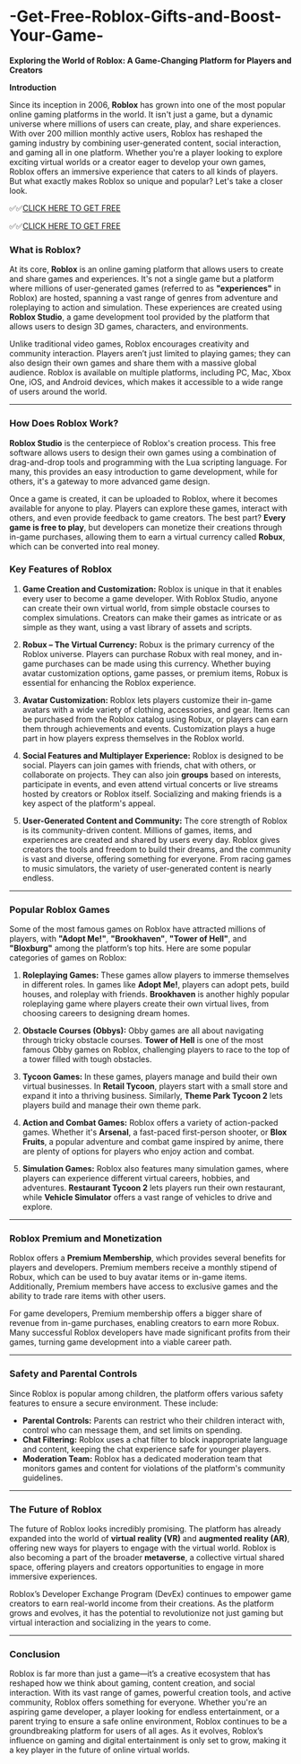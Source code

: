 # -Get-Free-Roblox-Gifts-and-Boost-Your-Game-

**Exploring the World of Roblox: A Game-Changing Platform for Players and Creators**

**Introduction**

Since its inception in 2006, **Roblox** has grown into one of the most popular online gaming platforms in the world. It isn't just a game, but a dynamic universe where millions of users can create, play, and share experiences. With over 200 million monthly active users, Roblox has reshaped the gaming industry by combining user-generated content, social interaction, and gaming all in one platform. Whether you're a player looking to explore exciting virtual worlds or a creator eager to develop your own games, Roblox offers an immersive experience that caters to all kinds of players. But what exactly makes Roblox so unique and popular? Let's take a closer look.

✅✅[CLICK HERE TO GET FREE](https://tinyurl.com/ycy7cnvj)

✅✅[CLICK HERE TO GET FREE](https://tinyurl.com/ycy7cnvj)

### What is Roblox?

At its core, **Roblox** is an online gaming platform that allows users to create and share games and experiences. It's not a single game but a platform where millions of user-generated games (referred to as **"experiences"** in Roblox) are hosted, spanning a vast range of genres from adventure and roleplaying to action and simulation. These experiences are created using **Roblox Studio**, a game development tool provided by the platform that allows users to design 3D games, characters, and environments.

Unlike traditional video games, Roblox encourages creativity and community interaction. Players aren’t just limited to playing games; they can also design their own games and share them with a massive global audience. Roblox is available on multiple platforms, including PC, Mac, Xbox One, iOS, and Android devices, which makes it accessible to a wide range of users around the world.

---

### How Does Roblox Work?

**Roblox Studio** is the centerpiece of Roblox's creation process. This free software allows users to design their own games using a combination of drag-and-drop tools and programming with the Lua scripting language. For many, this provides an easy introduction to game development, while for others, it's a gateway to more advanced game design.

Once a game is created, it can be uploaded to Roblox, where it becomes available for anyone to play. Players can explore these games, interact with others, and even provide feedback to game creators. The best part? **Every game is free to play**, but developers can monetize their creations through in-game purchases, allowing them to earn a virtual currency called **Robux**, which can be converted into real money.

### Key Features of Roblox

1. **Game Creation and Customization:**
   Roblox is unique in that it enables every user to become a game developer. With Roblox Studio, anyone can create their own virtual world, from simple obstacle courses to complex simulations. Creators can make their games as intricate or as simple as they want, using a vast library of assets and scripts.

2. **Robux – The Virtual Currency:**
   Robux is the primary currency of the Roblox universe. Players can purchase Robux with real money, and in-game purchases can be made using this currency. Whether buying avatar customization options, game passes, or premium items, Robux is essential for enhancing the Roblox experience.

3. **Avatar Customization:**
   Roblox lets players customize their in-game avatars with a wide variety of clothing, accessories, and gear. Items can be purchased from the Roblox catalog using Robux, or players can earn them through achievements and events. Customization plays a huge part in how players express themselves in the Roblox world.

4. **Social Features and Multiplayer Experience:**
   Roblox is designed to be social. Players can join games with friends, chat with others, or collaborate on projects. They can also join **groups** based on interests, participate in events, and even attend virtual concerts or live streams hosted by creators or Roblox itself. Socializing and making friends is a key aspect of the platform's appeal.

5. **User-Generated Content and Community:**
   The core strength of Roblox is its community-driven content. Millions of games, items, and experiences are created and shared by users every day. Roblox gives creators the tools and freedom to build their dreams, and the community is vast and diverse, offering something for everyone. From racing games to music simulators, the variety of user-generated content is nearly endless.

---

### Popular Roblox Games

Some of the most famous games on Roblox have attracted millions of players, with **"Adopt Me!"**, **"Brookhaven"**, **"Tower of Hell"**, and **"Bloxburg"** among the platform’s top hits. Here are some popular categories of games on Roblox:

1. **Roleplaying Games:**
   These games allow players to immerse themselves in different roles. In games like **Adopt Me!**, players can adopt pets, build houses, and roleplay with friends. **Brookhaven** is another highly popular roleplaying game where players create their own virtual lives, from choosing careers to designing dream homes.

2. **Obstacle Courses (Obbys):**
   Obby games are all about navigating through tricky obstacle courses. **Tower of Hell** is one of the most famous Obby games on Roblox, challenging players to race to the top of a tower filled with tough obstacles.

3. **Tycoon Games:**
   In these games, players manage and build their own virtual businesses. In **Retail Tycoon**, players start with a small store and expand it into a thriving business. Similarly, **Theme Park Tycoon 2** lets players build and manage their own theme park.

4. **Action and Combat Games:**
   Roblox offers a variety of action-packed games. Whether it's **Arsenal**, a fast-paced first-person shooter, or **Blox Fruits**, a popular adventure and combat game inspired by anime, there are plenty of options for players who enjoy action and combat.

5. **Simulation Games:**
   Roblox also features many simulation games, where players can experience different virtual careers, hobbies, and adventures. **Restaurant Tycoon 2** lets players run their own restaurant, while **Vehicle Simulator** offers a vast range of vehicles to drive and explore.

---

### Roblox Premium and Monetization

Roblox offers a **Premium Membership**, which provides several benefits for players and developers. Premium members receive a monthly stipend of Robux, which can be used to buy avatar items or in-game items. Additionally, Premium members have access to exclusive games and the ability to trade rare items with other users.

For game developers, Premium membership offers a bigger share of revenue from in-game purchases, enabling creators to earn more Robux. Many successful Roblox developers have made significant profits from their games, turning game development into a viable career path.

---

### Safety and Parental Controls

Since Roblox is popular among children, the platform offers various safety features to ensure a secure environment. These include:

- **Parental Controls:** Parents can restrict who their children interact with, control who can message them, and set limits on spending.
- **Chat Filtering:** Roblox uses a chat filter to block inappropriate language and content, keeping the chat experience safe for younger players.
- **Moderation Team:** Roblox has a dedicated moderation team that monitors games and content for violations of the platform's community guidelines.

---

### The Future of Roblox

The future of Roblox looks incredibly promising. The platform has already expanded into the world of **virtual reality (VR)** and **augmented reality (AR)**, offering new ways for players to engage with the virtual world. Roblox is also becoming a part of the broader **metaverse**, a collective virtual shared space, offering players and creators opportunities to engage in more immersive experiences.

Roblox’s Developer Exchange Program (DevEx) continues to empower game creators to earn real-world income from their creations. As the platform grows and evolves, it has the potential to revolutionize not just gaming but virtual interaction and socializing in the years to come.

---

### Conclusion

Roblox is far more than just a game—it’s a creative ecosystem that has reshaped how we think about gaming, content creation, and social interaction. With its vast range of games, powerful creation tools, and active community, Roblox offers something for everyone. Whether you're an aspiring game developer, a player looking for endless entertainment, or a parent trying to ensure a safe online environment, Roblox continues to be a groundbreaking platform for users of all ages. As it evolves, Roblox’s influence on gaming and digital entertainment is only set to grow, making it a key player in the future of online virtual worlds.

